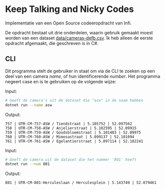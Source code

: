 # Keep Talking and Nicky Codes

Implementatie van een Open Source codeeropdracht van Infi.

De opdracht bestaat uit drie onderdelen, waarin gebruik gemaakt moest worden van een dataset [data/cameras-defb.csv](data/cameras-defb.csv). Ik heb alleen de eerste opdracht afgemaakt, die geschreven is in C#.

## CLI

Dit programma stelt de gebruiker in staat om via de CLI te zoeken op een deel van een camera _name_, of hun identificerende _number_. Het programma negeert case en is te gebruiken op de volgende wijze:

Input:
```sh
# Geeft de camera's uit de dataset die "asw" in de naam hebben
dotnet run --name asw
```
Output:
```none
757 | UTR-CM-757-ASW / Tiendstraat | 5.105752 | 52.097562
758 | UTR-CM-758-ASW / Anjelierstraat | 5.102595 | 52.09915
759 | UTR-CM-759-ASW / Goudsbloemstraat | 5.101403 | 52.09975
760 | UTR-CM-760-ASW / Mimosastraat | 5.099137 | 52.101094
761 | UTR-CM-761-ASW / Egelantierstraat | 5.097114 | 52.102241
```
Input:
```sh
# Geeft de camera uit de dataset die het nummer '801' heeft
dotnet run --num 801
```
Output:
```none
801 | UTR-CM-801-Herculeslaan / Herculesplein | 5.143749 | 52.079461
```
